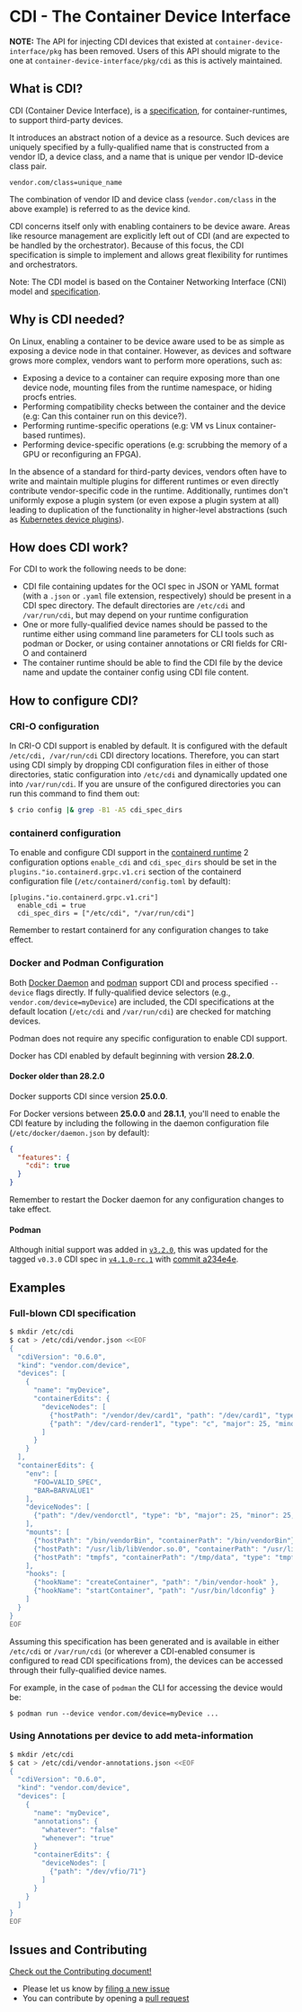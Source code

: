 # CDI - The Container Device Interface

**NOTE:** The API for injecting CDI devices that existed at `container-device-interface/pkg` has been removed. Users of this API should migrate to the one at `container-device-interface/pkg/cdi` as this is actively maintained.

## What is CDI?

CDI (Container Device Interface), is a [specification](SPEC.md), for container-runtimes, to support third-party devices.

It introduces an abstract notion of a device as a resource. Such devices are
uniquely specified by a fully-qualified name that is constructed from a vendor
ID, a device class, and a name that is unique per vendor ID-device class pair.

```
vendor.com/class=unique_name
```

The combination of vendor ID and device class (`vendor.com/class` in the above
example) is referred to as the device kind.

CDI concerns itself only with enabling containers to be device aware. Areas like
resource management are explicitly left out of CDI (and are expected to be
handled by the orchestrator). Because of this focus, the CDI specification is
simple to implement and allows great flexibility for runtimes and orchestrators.

Note: The CDI model is based on the Container Networking Interface (CNI) model
and [specification](https://github.com/containernetworking/cni/blob/main/SPEC.md).

## Why is CDI needed?

On Linux, enabling a container to be device aware used to be as simple as
exposing a device node in that container. However, as devices and software grows
more complex, vendors want to perform more operations, such as:

- Exposing a device to a container can require exposing more than one device
  node, mounting files from the runtime namespace, or hiding procfs entries.
- Performing compatibility checks between the container and the device (e.g: Can
  this container run on this device?).
- Performing runtime-specific operations (e.g: VM vs Linux container-based
  runtimes).
- Performing device-specific operations (e.g: scrubbing the memory of a GPU or
  reconfiguring an FPGA).

In the absence of a standard for third-party devices, vendors often have to
write and maintain multiple plugins for different runtimes or even directly
contribute vendor-specific code in the runtime. Additionally, runtimes don't
uniformly expose a plugin system (or even expose a plugin system at all) leading
to duplication of the functionality in higher-level abstractions (such as
[Kubernetes device plugins](https://kubernetes.io/docs/concepts/extend-kubernetes/compute-storage-net/device-plugins/)).

## How does CDI work?

For CDI to work the following needs to be done:

- CDI file containing updates for the OCI spec in JSON or YAML format (with a
  `.json` or `.yaml` file extension, respectively) should be present in a CDI
  spec directory. The default directories are `/etc/cdi` and `/var/run/cdi`, but
  may depend on your runtime configuration
- One or more fully-qualified device names should be passed to the runtime
  either using command line parameters for CLI tools such as podman or Docker,
  or using container annotations or CRI fields for CRI-O and containerd
- The container runtime should be able to find the CDI file by the device name
  and update the container config using CDI file content.

## How to configure CDI?

### CRI-O configuration

In CRI-O CDI support is enabled by default. It is configured with the default
`/etc/cdi, /var/run/cdi` CDI directory locations. Therefore, you can start using
CDI simply by dropping CDI configuration files in either of those directories,
static configuration into `/etc/cdi` and dynamically updated one into
`/var/run/cdi`. If you are unsure of the configured directories you can run this
command to find them out:

```bash
$ crio config |& grep -B1 -A5 cdi_spec_dirs
```

### containerd configuration

To enable and configure CDI support in the [containerd
runtime](https://github.com/containerd/containerd) 2 configuration options
`enable_cdi` and `cdi_spec_dirs` should be set in the
`plugins."io.containerd.grpc.v1.cri` section of the containerd configuration
file (`/etc/containerd/config.toml` by default):

```
[plugins."io.containerd.grpc.v1.cri"]
  enable_cdi = true
  cdi_spec_dirs = ["/etc/cdi", "/var/run/cdi"]
```

Remember to restart containerd for any configuration changes to take effect.

### Docker and Podman Configuration

Both [Docker Daemon](https://github.com/moby/moby) and
[podman](https://github.com/containers/podman) support CDI and process specified
`--device` flags directly. If fully-qualified device selectors
(e.g., `vendor.com/device=myDevice`) are included, the CDI specifications at the
default location (`/etc/cdi` and `/var/run/cdi`) are checked for matching
devices.

Podman does not require any specific configuration to enable CDI support.

Docker has CDI enabled by default beginning with version **28.2.0**.

#### Docker older than 28.2.0

Docker supports CDI since version **25.0.0**.

For Docker versions between **25.0.0** and **28.1.1**, you'll need to enable the CDI feature by including the following in the daemon configuration file (`/etc/docker/daemon.json` by default):

```json
{
  "features": {
    "cdi": true
  }
}
```
Remember to restart the Docker daemon for any configuration changes to take effect.

#### Podman

Although initial support was added in [`v3.2.0`](https://github.com/containers/podman/releases/tag/v3.2.0), this was updated for the tagged `v0.3.0` CDI spec in [`v4.1.0-rc.1`](https://github.com/containers/podman/releases/tag/v4.1.0-rc1) with [commit a234e4e](https://github.com/containers/podman/commit/a234e4e19662e172472877ce69523f4afea5c12e).

## Examples
### Full-blown CDI specification

```bash
$ mkdir /etc/cdi
$ cat > /etc/cdi/vendor.json <<EOF
{
  "cdiVersion": "0.6.0",
  "kind": "vendor.com/device",
  "devices": [
    {
      "name": "myDevice",
      "containerEdits": {
        "deviceNodes": [
          {"hostPath": "/vendor/dev/card1", "path": "/dev/card1", "type": "c", "major": 25, "minor": 25, "fileMode": 384, "permissions": "rw", "uid": 1000, "gid": 1000},
          {"path": "/dev/card-render1", "type": "c", "major": 25, "minor": 25, "fileMode": 384, "permissions": "rwm", "uid": 1000, "gid": 1000}
        ]
      }
    }
  ],
  "containerEdits": {
    "env": [
      "FOO=VALID_SPEC",
      "BAR=BARVALUE1"
    ],
    "deviceNodes": [
      {"path": "/dev/vendorctl", "type": "b", "major": 25, "minor": 25, "fileMode": 384, "permissions": "rw", "uid": 1000, "gid": 1000}
    ],
    "mounts": [
      {"hostPath": "/bin/vendorBin", "containerPath": "/bin/vendorBin"},
      {"hostPath": "/usr/lib/libVendor.so.0", "containerPath": "/usr/lib/libVendor.so.0"},
      {"hostPath": "tmpfs", "containerPath": "/tmp/data", "type": "tmpfs", "options": ["nosuid","strictatime","mode=755","size=65536k"]}
    ],
    "hooks": [
      {"hookName": "createContainer", "path": "/bin/vendor-hook" },
      {"hookName": "startContainer", "path": "/usr/bin/ldconfig" }
    ]
  }
}
EOF
```

Assuming this specification has been generated and is available in either
`/etc/cdi` or `/var/run/cdi` (or wherever a CDI-enabled consumer is configured
to read CDI specifications from), the devices can be accessed through their
fully-qualified device names.

For example, in the case of `podman` the CLI for accessing the device would be:
```
$ podman run --device vendor.com/device=myDevice ...
```

### Using Annotations per device to add meta-information

```bash
$ mkdir /etc/cdi
$ cat > /etc/cdi/vendor-annotations.json <<EOF
{
  "cdiVersion": "0.6.0",
  "kind": "vendor.com/device",
  "devices": [
    {
      "name": "myDevice",
      "annotations": {
        "whatever": "false"
        "whenever": "true"
      }
      "containerEdits": {
        "deviceNodes": [
          {"path": "/dev/vfio/71"}
        ]
      }
    }
  ]
}
EOF
```


## Issues and Contributing

[Check out the Contributing document!](CONTRIBUTING.md)

* Please let us know by [filing a new issue](https://github.com/cncf-tags/container-device-interface/issues/new)
* You can contribute by opening a [pull request](https://help.github.com/articles/using-pull-requests/)
